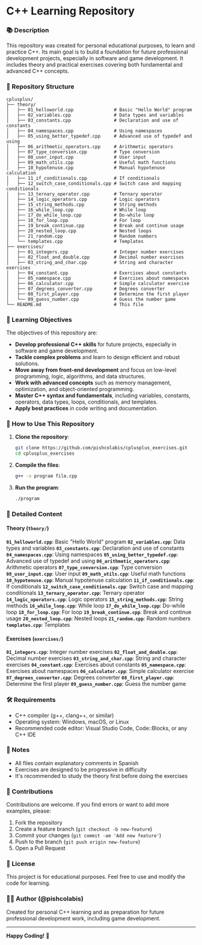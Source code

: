# C++ Learning Repository

### 📚 Description

This repository was created for personal educational purposes, to learn and practice C++. Its main goal is to build a foundation for future professional development projects, especially in software and game development. It includes theory and practical exercises covering both fundamental and advanced C++ concepts.

### 📁 Repository Structure
```
cplusplus/
├── theory/                 
│   ├── 01_helloworld.cpp               # Basic "Hello World" program
│   ├── 02_variables.cpp                # Data types and variables
│   ├── 03_constants.cpp                # Declaration and use of constants
│   ├── 04_namespaces.cpp               # Using namespaces
│   ├── 05_using_better_typedef.cpp     # Advanced use of typedef and using
│   ├── 06_arithmetic_operators.cpp     # Arithmetic operators
│   ├── 07_type_conversion.cpp          # Type conversion
│   ├── 08_user_input.cpp               # User input
│   ├── 09_math_utils.cpp               # Useful math functions
│   ├── 10_hypotenuse.cpp               # Manual hypotenuse calculation
│   ├── 11_if_conditionals.cpp          # If conditionals
│   ├── 12_switch_case_conditionals.cpp # Switch case and mapping conditionals
│   ├── 13_ternary_operator.cpp         # Ternary operator
│   ├── 14_logic_operators.cpp          # Logic operators
│   ├── 15_string_methods.cpp           # String methods
│   ├── 16_while_loop.cpp               # While loop
│   ├── 17_do_while_loop.cpp            # Do-while loop
│   ├── 18_for_loop.cpp                 # For loop
│   ├── 19_break_continue.cpp           # Break and continue usage
│   ├── 20_nested_loop.cpp              # Nested loops
│   ├── 21_random.cpp                   # Random numbers
│   └── templates.cpp                   # Templates
├── exercises/                         
│   ├── 01_integers.cpp                 # Integer number exercises
│   ├── 02_float_and_double.cpp         # Decimal number exercises
│   ├── 03_string_and_char.cpp          # String and character exercises
│   ├── 04_constant.cpp                 # Exercises about constants
│   ├── 05_namespace.cpp                # Exercises about namespaces
│   ├── 06_calculator.cpp               # Simple calculator exercise
│   ├── 07_degrees_converter.cpp        # Degrees converter
│   ├── 08_first_player.cpp             # Determine the first player
│   └── 09_guess_number.cpp             # Guess the number game
└── README.md                           # This file
```

### 🎯 Learning Objectives

The objectives of this repository are:

- **Develop professional C++ skills** for future projects, especially in software and game development.
- **Tackle complex problems** and learn to design efficient and robust solutions.
- **Move away from front-end development** and focus on low-level programming, logic, algorithms, and data structures.
- **Work with advanced concepts** such as memory management, optimization, and object-oriented programming.
- **Master C++ syntax and fundamentals**, including variables, constants, operators, data types, loops, conditionals, and templates.
- **Apply best practices** in code writing and documentation.

### 🚀 How to Use This Repository

1. **Clone the repository**:

   ```bash
   git clone https://github.com/pishcolabis/cplusplus_exercises.git
   cd cplusplus_exercises
   ```
2. **Compile the files**:

   ```bash
   g++ -o program file.cpp
   ```
3. **Run the program**:

   ```bash
   ./program
   ```

### 📖 Detailed Content

#### Theory (`theory/`)

**`01_helloworld.cpp`**: Basic "Hello World" program
**`02_variables.cpp`**: Data types and variables
**`03_constants.cpp`**: Declaration and use of constants
**`04_namespaces.cpp`**: Using namespaces
**`05_using_better_typedef.cpp`**: Advanced use of typedef and using
**`06_arithmetic_operators.cpp`**: Arithmetic operators
**`07_type_conversion.cpp`**: Type conversion
**`08_user_input.cpp`**: User input
**`09_math_utils.cpp`**: Useful math functions
**`10_hypotenuse.cpp`**: Manual hypotenuse calculation
**`11_if_conditionals.cpp`**: If conditionals
**`12_switch_case_conditionals.cpp`**: Switch case and mapping conditionals
**`13_ternary_operator.cpp`**: Ternary operator
**`14_logic_operators.cpp`**: Logic operators
**`15_string_methods.cpp`**: String methods
**`16_while_loop.cpp`**: While loop
**`17_do_while_loop.cpp`**: Do-while loop
**`18_for_loop.cpp`**: For loop
**`19_break_continue.cpp`**: Break and continue usage
**`20_nested_loop.cpp`**: Nested loops
**`21_random.cpp`**: Random numbers
**`templates.cpp`**: Templates

#### Exercises (`exercises/`)

**`01_integers.cpp`**: Integer number exercises
**`02_float_and_double.cpp`**: Decimal number exercises
**`03_string_and_char.cpp`**: String and character exercises
**`04_constant.cpp`**: Exercises about constants
**`05_namespace.cpp`**: Exercises about namespaces
**`06_calculator.cpp`**: Simple calculator exercise
**`07_degrees_converter.cpp`**: Degrees converter
**`08_first_player.cpp`**: Determine the first player
**`09_guess_number.cpp`**: Guess the number game

### 🛠️ Requirements

- C++ compiler (g++, clang++, or similar)
- Operating system: Windows, macOS, or Linux
- Recommended code editor: Visual Studio Code, Code::Blocks, or any C++ IDE

### 📝 Notes

- All files contain explanatory comments in Spanish
- Exercises are designed to be progressive in difficulty
- It's recommended to study the theory first before doing the exercises

### 🤝 Contributions

Contributions are welcome. If you find errors or want to add more examples, please:

1. Fork the repository
2. Create a feature branch (`git checkout -b new-feature`)
3. Commit your changes (`git commit -am 'Add new feature'`)
4. Push to the branch (`git push origin new-feature`)
5. Open a Pull Request

### 📄 License

This project is for educational purposes. Feel free to use and modify the code for learning.

### 👨‍💻 Author (@pishcolabis)

Created for personal C++ learning and as preparation for future professional development work, including game development.

---

**Happy Coding!** 🚀

